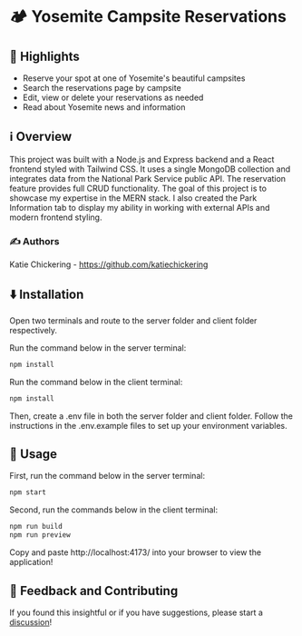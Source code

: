 # 🏕️ Yosemite Campsite Reservations


## 🌟 Highlights

- Reserve your spot at one of Yosemite's beautiful campsites
- Search the reservations page by campsite
- Edit, view or delete your reservations as needed
- Read about Yosemite news and information


## ℹ️ Overview

This project was built with a Node.js and Express backend and a React frontend styled with Tailwind CSS. It uses a single MongoDB collection and integrates data from the National Park Service public API. The reservation feature provides full CRUD functionality. The goal of this project is to showcase my expertise in the MERN stack. I also created the Park Information tab to display my ability in working with external APIs and modern frontend styling.


### ✍️ Authors

Katie Chickering - https://github.com/katiechickering


## ⬇️ Installation

Open two terminals and route to the server folder and client folder respectively.

Run the command below in the server terminal:
```bash
npm install
```

Run the command below in the client terminal:
```bash
npm install
```

Then, create a .env file in both the server folder and client folder. Follow the instructions in the .env.example files to set up your environment variables.


## 🚀 Usage

First, run the command below in the server terminal:
```bash
npm start
```

Second, run the commands below in the client terminal:
```bash
npm run build
npm run preview
```

Copy and paste http://localhost:4173/ into your browser to view the application!


## 💭 Feedback and Contributing

If you found this insightful or if you have suggestions, please start a [discussion](https://github.com/katiechickering/yosemite-reservations/discussions/1)!